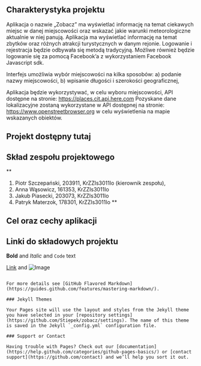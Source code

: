 ## Charakterystyka projektu

Aplikacja o nazwie „Zobacz” ma wyświetlać informację na temat ciekawych miejsc w danej
miejscowości oraz wskazać jakie warunki meteorologiczne aktualnie w niej panują. Aplikacja ma
wyświetlać informację na temat zbytków oraz różnych atrakcji turystycznych w danym rejonie.
Logowanie i rejestracja będzie odbywała się metodą tradycyjną. Możliwe również będzie logowanie
się za pomocą Facebook’a z wykorzystaniem Facebook Javascript sdk.


Interfejs umożliwia wybór miejscowości na kilka sposobów:
a) podanie nazwy miejscowości,
b) wpisanie długości i szerokości geograficznej,


Aplikacja będzie wykorzystywać, w celu wyboru miejscowości, API dostępne na stronie:
https://places.cit.api.here.com
Pozyskane dane lokalizacyjne zostaną wykorzystane w API dostępnej na stronie:
https://www.openstreetbrowser.org
w celu wyświetlenia na mapie wskazanych obiektów.

## Projekt dostępny tutaj


## Skład zespołu projektowego
**
1. Piotr Szczepański, 203911, KrZZIs3011Io (kierownik zespołu),
2. Anna Wąsowicz,     161353, KrZZIs3011Io
3. Jakub Piasecki,    203073, KrZZIs3011Io
4. Patryk Materzok,   178301, KrZZIs3011Io
**
## Cel oraz cechy aplikacji




## Linki do składowych projektu


**Bold** and _Italic_ and `Code` text

[Link](url) and ![Image](src)
```

For more details see [GitHub Flavored Markdown](https://guides.github.com/features/mastering-markdown/).

### Jekyll Themes

Your Pages site will use the layout and styles from the Jekyll theme you have selected in your [repository settings](https://github.com/Stiepek/zobacz/settings). The name of this theme is saved in the Jekyll `_config.yml` configuration file.

### Support or Contact

Having trouble with Pages? Check out our [documentation](https://help.github.com/categories/github-pages-basics/) or [contact support](https://github.com/contact) and we’ll help you sort it out.
